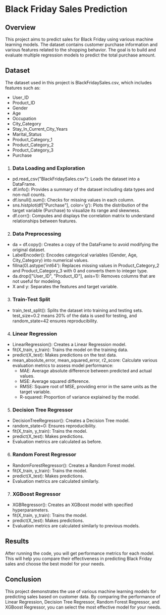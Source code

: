 
# Black Friday Sales Prediction

## Overview
This project aims to predict sales for Black Friday using various machine learning models. The dataset contains customer purchase information and various features related to the shopping behavior. The goal is to build and evaluate multiple regression models to predict the total purchase amount.

## Dataset
The dataset used in this project is BlackFridaySales.csv, which includes features such as:

- User_ID
- Product_ID
- Gender
- Age
- Occupation
- City_Category
- Stay_In_Current_City_Years
- Marital_Status
- Product_Category_1
- Product_Category_2
- Product_Category_3
- Purchase


1. ### Data Loading and Exploration
- pd.read_csv("BlackFridaySales.csv"): Loads the dataset into a DataFrame.
- df.info(): Provides a summary of the dataset including data types and non-null counts.
- df.isnull().sum(): Checks for missing values in each column.
- sns.histplot(df["Purchase"], color='g'): Plots the distribution of the target variable (Purchase) to visualize its range and skewness.
- df.corr(): Computes and displays the correlation matrix to understand relationships between features.

2. ### Data Preprocessing
- da = df.copy(): Creates a copy of the DataFrame to avoid modifying the original dataset.
- LabelEncoder(): Encodes categorical variables (Gender, Age, City_Category) into numerical values.
- fillna(0).astype('int64'): Replaces missing values in Product_Category_2 and Product_Category_3 with 0 and converts them to integer type.
- da.drop(["User_ID", "Product_ID"], axis=1): Removes columns that are not useful for modeling.
- X and y: Separates the features and target variable.

3. ### Train-Test Split
- train_test_split(): Splits the dataset into training and testing sets. test_size=0.2 means 20% of the data is used for testing, and random_state=42 ensures reproducibility.

4. ### Linear Regression
- LinearRegression(): Creates a Linear Regression model.
- fit(X_train, y_train): Trains the model on the training data.
- predict(X_test): Makes predictions on the test data.
- mean_absolute_error, mean_squared_error, r2_score: Calculate various evaluation metrics to assess model performance:
    - MAE: Average absolute difference between predicted and actual values.
    - MSE: Average squared difference.
    - RMSE: Square root of MSE, providing error in the same units as the target variable.
    - R-squared: Proportion of variance explained by the model.

5. ### Decision Tree Regressor

  - DecisionTreeRegressor(): Creates a Decision Tree model.
  - random_state=0: Ensures reproducibility.
  - fit(X_train, y_train): Trains the model.
  - predict(X_test): Makes predictions.
  - Evaluation metrics are calculated as before.
  
6. ### Random Forest Regressor
  - RandomForestRegressor(): Creates a Random Forest model.
  - fit(X_train, y_train): Trains the model.
  - predict(X_test): Makes predictions.
  - Evaluation metrics are calculated similarly.  

7. ### XGBoost Regressor
  - XGBRegressor(): Creates an XGBoost model with specified hyperparameters.
  - fit(X_train, y_train): Trains the model.
  - predict(X_test): Makes predictions.
  - Evaluation metrics are calculated similarly to previous models.


## Results
After running the code, you will get performance metrics for each model. This will help you compare their effectiveness in predicting Black Friday sales and choose the best model for your needs.

## Conclusion

This project demonstrates the use of various machine learning models for predicting sales based on customer data. By comparing the performance of Linear Regression, Decision Tree Regressor, Random Forest Regressor, and XGBoost Regressor, you can select the most effective model for your needs.

